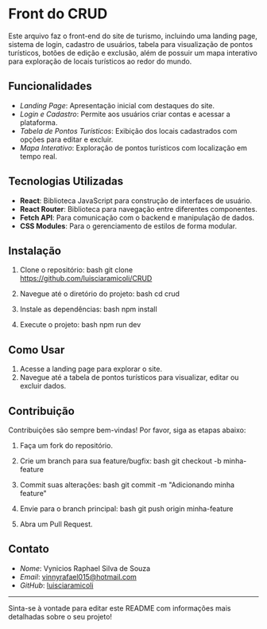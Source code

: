 # Front do CRUD

Este arquivo faz o front-end do site de turismo, incluindo uma landing page, sistema de login, cadastro de usuários, tabela para visualização de pontos turísticos, botões de edição e exclusão, além de possuir um mapa interativo para exploração de locais turísticos ao redor do mundo.

## Funcionalidades

- *Landing Page*: Apresentação inicial com destaques do site.
- *Login e Cadastro*: Permite aos usuários criar contas e acessar a plataforma.
- *Tabela de Pontos Turísticos*: Exibição dos locais cadastrados com opções para editar e excluir.
- *Mapa Interativo*: Exploração de pontos turísticos com localização em tempo real.

## Tecnologias Utilizadas

- **React**: Biblioteca JavaScript para construção de interfaces de usuário.
- **React Router**: Biblioteca para navegação entre diferentes componentes.
- **Fetch API**: Para comunicação com o backend e manipulação de dados.
- **CSS Modules**: Para o gerenciamento de estilos de forma modular.
  
## Instalação

1. Clone o repositório:
   bash
   git clone https://github.com/luisciaramicoli/CRUD
   
2. Navegue até o diretório do projeto:
   bash
   cd crud
   
3. Instale as dependências:
   bash
   npm install
   
4. Execute o projeto:
   bash
   npm run dev
   

## Como Usar

1. Acesse a landing page para explorar o site.
3. Navegue até a tabela de pontos turísticos para visualizar, editar ou excluir dados.

## Contribuição

Contribuições são sempre bem-vindas! Por favor, siga as etapas abaixo:

1. Faça um fork do repositório.
2. Crie um branch para sua feature/bugfix:
   bash
   git checkout -b minha-feature
   
3. Commit suas alterações:
   bash
   git commit -m "Adicionando minha feature"
   
4. Envie para o branch principal:
   bash
   git push origin minha-feature
   
5. Abra um Pull Request.

## Contato

- *Nome*: Vynicios Raphael Silva de Souza
- *Email*: vinnyrafael015@hotmail.com
- *GitHub*: [luisciaramicoli](https://github.com/luisciaramicoli)

---

Sinta-se à vontade para editar este README com informações mais detalhadas sobre o seu projeto!

 
